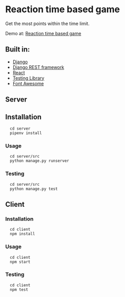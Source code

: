 # Reaction time based game

Get the most points within the time limit.

Demo at: [Reaction time based game](https://emerengg.github.io/reaction-time-based-game/)


## Built in:

- [Django](https://www.djangoproject.com)
- [Django REST framework](https://www.django-rest-framework.org/)
- [React](http://facebook.github.io/react)
- [Testing Library](https://testing-library.com/)
- [Font Awesome](https://fontawesome.com/)


## Server

## Installation
  ```
    cd server
    pipenv install
  ```

### Usage
  ```
    cd server/src
    python manage.py runserver
  ```

### Testing
  ```
    cd server/src
    python manage.py test
  ```


## Client

### Installation
  ```
    cd client
    npm install
  ```

### Usage
  ```
    cd client
    npm start
  ```

### Testing
  ```
    cd client
    npm test
  ```